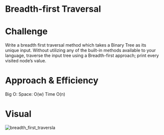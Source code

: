 # Breadth-first Traversal

# Challenge
Write a breadth first traversal method which takes a Binary Tree as its unique input. Without utilizing any of the built-in methods available to your language, traverse the input tree using a Breadth-first approach; print every visited node’s value.

# Approach & Efficiency
Big O:
Space: O(w)
Time O(n)

# Visual
![breadth_first_traversla](https://user-images.githubusercontent.com/17580143/47882487-ea6c9000-dde6-11e8-8819-b92087223e05.jpeg)
